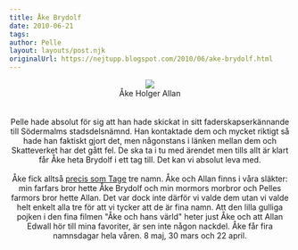 ```yaml
---
title: Åke Brydolf
date: 2010-06-21
tags: 	
author: Pelle
layout: layouts/post.njk
originalUrl: https://nejtupp.blogspot.com/2010/06/ake-brydolf.html
---
```


<div style="text-align: center;"><img src="../../../../img/Killarna+i+soffan-_MG_0855.jpg">
	<figcaption>Åke Holger Allan</figcaption>
</figure><br><br>Pelle hade absolut för sig att han hade skickat in sitt faderskapserkännande till Södermalms stadsdelsnämnd. Han kontaktade dem och mycket riktigt så hade han faktiskt gjort det, men någonstans i länken mellan dem och Skatteverket har det gått fel. De ska ta i tu med ärendet men tills allt är klart får Åke heta Brydolf i ett tag till. Det kan vi absolut leva med.<br><br>Åke fick alltså <a href="http://barnfamiljen.blogspot.com/2008/03/hur-pyret-fick-sina-namn.html">precis som Tage</a> tre namn. Åke och Allan finns i våra släkter: min farfars bror hette Åke Brydolf och min mormors morbror och Pelles farmors bror hette Allan. Det var dock inte därför vi valde dem utan vi valde helt enkelt alla tre för att vi tycker att de är fina namn. Att den lilla gulliga pojken i den fina filmen "Åke och hans värld" heter just Åke och att Allan Edwall hör till mina favoriter, är sen inte någon nackdel. Åke får fira namnsdagar hela våren. 8 maj, 30 mars och 22 april.
